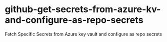 # github-get-secrets-from-azure-kv-and-configure-as-repo-secrets
Fetch Specific Secrets from Azure key vault and configure as repo secrets
